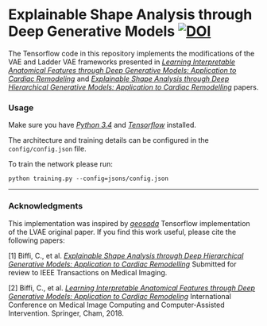 # Explainable Shape Analysis through Deep Generative Models [![DOI](https://zenodo.org/badge/192420491.svg)](https://zenodo.org/badge/latestdoi/192420491)


The Tensorflow code in this repository implements the modifications of the VAE and Ladder VAE frameworks presented in *[Learning Interpretable Anatomical Features through Deep Generative Models: Application to Cardiac Remodeling](https://arxiv.org/pdf/1807.06843)* and *[Explainable Shape Analysis through Deep Hierarchical Generative Models: Application to Cardiac Remodelling](http://arxiv.org/abs/1907.00058)* papers.

### Usage

Make sure you have *[Python 3.4](https://www.python.org/downloads/windows/)* and *[Tensorflow](https://www.tensorflow.org/install/)* installed.

The architecture and training details can be configured in the `config/config.json` file.

To train the network please run:

`python training.py --config=jsons/config.json` 


***

### Acknowledgments

This implementation was inspired by *[geosada](https://github.com/geosada/LVAE)* Tensorflow implementation of the LVAE original paper. If you find this work useful, please cite the following papers: 

[1] Biffi, C., et al. *[Explainable Shape Analysis through Deep Hierarchical Generative Models: Application to Cardiac Remodelling](http://arxiv.org/abs/1907.00058)* Submitted for review to IEEE Transactions on Medical Imaging.

[2] Biffi, C., et al. *[Learning Interpretable Anatomical Features through Deep Generative Models: Application to Cardiac Remodeling](https://arxiv.org/pdf/1807.06843)* International Conference on Medical Image Computing and Computer-Assisted Intervention. Springer, Cham, 2018.

